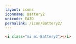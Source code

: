 ```yaml
---
layout: icons
iconname: Battery2
unicode: EA3D
permalink: /icon/Battery2/
---
```


``` html
<i class="mi mi-Battery2"></i>
```
